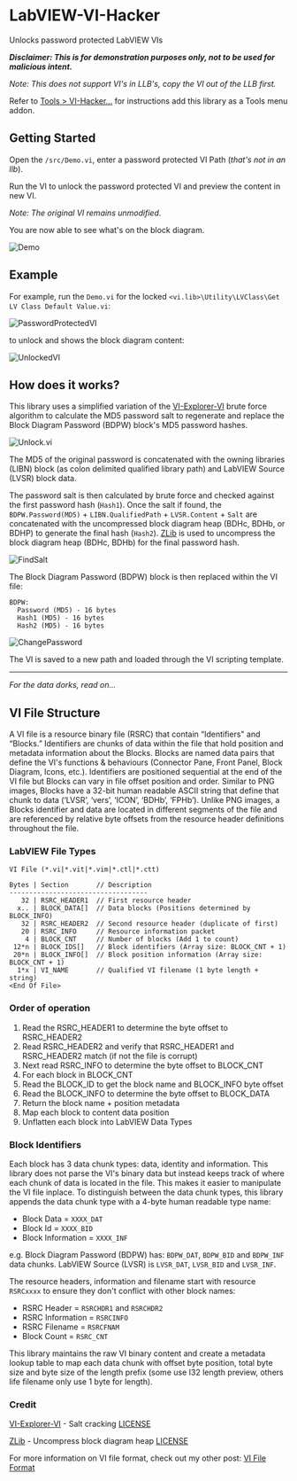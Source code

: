 # LabVIEW-VI-Hacker
Unlocks password protected LabVIEW VIs

***Disclaimer: This is for demonstration purposes only, not to be used for malicious intent.***

*Note: This does not support VI's in LLB's, copy the VI out of the LLB first.*

Refer to [Tools > VI-Hacker...](/builds/project/README.md) for instructions add this library as a Tools menu addon.

## Getting Started

Open the `/src/Demo.vi`, enter a password protected VI Path (*that's not in an llb*).

Run the VI to unlock the password protected VI and preview the content in new VI.

*Note: The original VI remains unmodified.*

You are now able to see what's on the block diagram.

![Demo](/docs/imgs/Demo.png)

## Example

For example, run the `Demo.vi` for the locked `<vi.lib>\Utility\LVClass\Get LV Class Default Value.vi`:

![PasswordProtectedVI](/docs/imgs/PasswordProtectedVI.png)

to unlock and shows the block diagram content:

![UnlockedVI](docs/imgs/UnlockedVI.png)

## How does it works?

This library uses a simplified variation of the [VI-Explorer-VI](https://github.com/tomsoftware/VI-Explorer-VI) brute force algorithm to calculate the MD5 password salt to regenerate and replace the Block Diagram Password (BDPW) block's MD5 password hashes.

![Unlock.vi](/docs/imgs/Unlock.png)

The MD5 of the original password is concatenated with the owning libraries (LIBN) block (as colon delimited qualified library path) and LabVIEW Source (LVSR) block data.

The password salt is then calculated by brute force and checked against the first password hash (`Hash1`). 
Once the salt if found, the `BDPW.Password(MD5)` + `LIBN.QualifiedPath` + `LVSR.Content` + `Salt` are concatenated with the uncompressed block diagram heap (BDHc, BDHb, or BDHP) to generate the final hash (`Hash2`).
[ZLib](https://www.zlib.net/) is used to uncompress the block diagram heap (BDHc, BDHb) for the final password hash.

![FindSalt](/docs/imgs/FindSalt.png)

The Block Diagram Password (BDPW) block is then replaced within the VI file:

```
BDPW:
  Password (MD5) - 16 bytes
  Hash1 (MD5) - 16 bytes
  Hash2 (MD5) - 16 bytes
```

![ChangePassword](/docs/imgs/ChangePassword.png)

The VI is saved to a new path and loaded through the VI scripting template.

---

*For the data dorks, read on...*
 
## VI File Structure

A VI file is a resource binary file (RSRC) that contain “Identifiers" and “Blocks.” Identifiers are chunks of data within the file that hold position and metadata information about the Blocks.
Blocks are named data pairs that define the VI's functions & behaviours (Connector Pane, Front Panel, Block Diagram, Icons, etc.). 
Identifiers are positioned sequential at the end of the VI file but Blocks can vary in file offset position and order.
Similar to PNG images, Blocks have a 32-bit human readable ASCII string that define that chunk to data (‘LVSR’, ‘vers’, ‘ICON’, ‘BDHb’, ‘FPHb’).
Unlike PNG images, a Blocks identifier and data are located in different segments of the file and are referenced by relative byte offsets from the resource header definitions throughout the file.

### LabVIEW File Types

```
VI File (*.vi|*.vit|*.vim|*.ctl|*.ctt)

Bytes | Section       // Description
----------------------------------- 
   32 | RSRC_HEADER1  // First resource header
  x.. | BLOCK_DATA[]  // Data blocks (Positions determined by BLOCK_INFO)
   32 | RSRC_HEADER2  // Second resource header (duplicate of first)
   20 | RSRC_INFO     // Resource information packet
    4 | BLOCK_CNT     // Number of blocks (Add 1 to count)
 12*n | BLOCK_IDS[]   // Block identifiers (Array size: BLOCK_CNT + 1)
 20*n | BLOCK_INFO[]  // Block position information (Array size: BLOCK_CNT + 1)
  1*x | VI_NAME       // Qualified VI filename (1 byte length + string)
<End Of File>
```

### Order of operation

1. Read the RSRC_HEADER1 to determine the byte offset to RSRC_HEADER2
2. Read RSRC_HEADER2 and verify that RSRC_HEADER1 and RSRC_HEADER2 match (if not the file is corrupt)
3. Next read RSRC_INFO to determine the byte offset to BLOCK_CNT
4. For each block in BLOCK_CNT
5. Read the BLOCK_ID to get the block name and BLOCK_INFO byte offset
6. Read the BLOCK_INFO to determine the byte offset to BLOCK_DATA
7. Return the block name + position metadata
8. Map each block to content data position
9. Unflatten each block into LabVIEW Data Types

### Block Identifiers

Each block has 3 data chunk types: data, identity and information. This library does not parse the VI's binary data but instead keeps track of where each chunk of data is located in the file.
This makes it easier to manipulate the VI file inplace.
To distinguish between the data chunk types, this library appends the data chunk type with a 4-byte human readable type name:

- Block Data = `XXXX_DAT`
- Block Id = `XXXX_BID`
- Block Information = `XXXX_INF`

e.g. Block Diagram Password (BDPW) has: `BDPW_DAT`, `BDPW_BID` and `BDPW_INF` data chunks. LabVIEW Source (LVSR) is `LVSR_DAT`, `LVSR_BID` and `LVSR_INF`.

The resource headers, information and filename start with resource `RSRCxxxx` to ensure they don't conflict with other block names:

- RSRC Header = `RSRCHDR1` and `RSRCHDR2`
- RSRC Information = `RSRCINFO`
- RSRC Filename = `RSRCFNAM`
- Block Count = `RSRC_CNT`

This library maintains the raw VI binary content and create a metadata lookup table to map each data chunk with offset byte position, total byte size and byte size of the length prefix (some use I32 length preview, others life filename only use 1 byte for length).

### Credit

[VI-Explorer-VI](https://github.com/tomsoftware/VI-Explorer-VI) - Salt cracking [LICENSE](/docs/vi-exploer-vi_license.txt)

[ZLib](https://www.zlib.net/) - Uncompress block diagram heap [LICENSE](/docs/zlib_license.txt)

For more information on VI file format, check out my other post: [VI File Format](https://ryanpacini.com/posts/vifileformat/)
